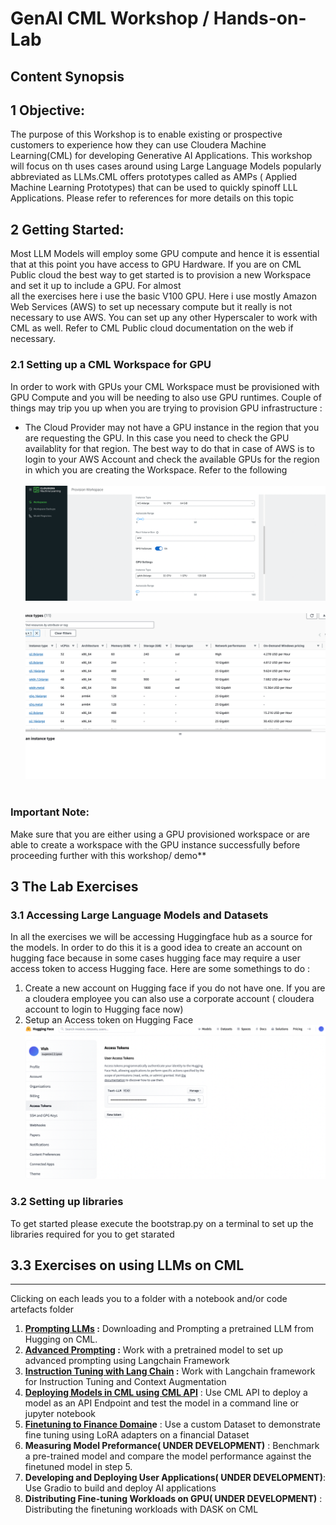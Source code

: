 #  GenAI CML Workshop / Hands-on-Lab

## Content Synopsis



## 1 Objective: 
The purpose of this Workshop is to enable existing or prospective customers to experience how they can use Cloudera Machine Learning(CML) for developing Generative AI Applications. 
This workshop will focus on th uses cases around using Large Language Models popularly abbreviated as LLMs.CML offers prototypes called as AMPs ( Applied Machine Learning Prototypes) 
that can be used to quickly spinoff LLL Applications. Please refer to references for more details on this topic
 
## 2 Getting Started: 
Most LLM Models will employ some GPU compute and hence it is essential that at this point you have access to GPU Hardware. 
If you are on CML Public cloud the best way to get started is to provision a new Workspace and set it up to include a GPU. For almost  
all the exercises here i use the basic V100 GPU. Here i use mostly Amazon Web Services (AWS) to set up necessary compute but it really is not necessary to use AWS. You can set up any other Hyperscaler to work with CML as well. Refer to CML Public cloud documentation on the web if necessary.

### 2.1 Setting up a CML Workspace for GPU
In order to work with GPUs your CML Workspace must be provisioned with GPU Compute and you will be needing to also use GPU runtimes. Couple of things may trip you up when you are trying to provision GPU infrastructure : 
- The Cloud Provider may not have a GPU instance in the region that you are requesting the GPU. In this case you need to check the GPU availablity for that region. The best way to do that in case of AWS is to login to your AWS Account and check the available GPUs for the region in which you are creating the Workspace. Refer to the following  
&nbsp;
 ![GPU Provisioning For CML](images/gpu-provision-cml.png)
 &nbsp;
 ![GPU instance in AWS](images/gpus-on-aws.png)
 &nbsp;

### Important Note: 
  Make sure that you are either using a GPU provisioned workspace or are able to create a workspace with the GPU instance successfully before proceeding further with this workshop/ demo**

## 3 The Lab Exercises
### 3.1  Accessing Large Language Models and Datasets
In all the exercises we will be accessing Huggingface hub as a source for the models. In order to do this it is a good idea to create an account on hugging face because in some cases hugging face may require a user access token to access Hugging face. Here are some somethings to do : 
1. Create a new account on Hugging face if you do not have one. If you are a cloudera employee you can also use a corporate account ( cloudera account to login to Hugging face now)
2. Setup an Access token on Hugging Face
![HF Readonly Token](images/hf_token.png)

### 3.2 Setting up libraries 
To get started please execute the bootstrap.py on a terminal to set up the libraries required for you to get starated

## 3.3 Exercises on using LLMs on CML 
---
Clicking on each leads you to a folder with a notebook and/or code artefacts folder
1. **[Prompting LLMs](001_prompting-llms) :** Downloading and Prompting a pretrained LLM from Hugging on CML. 
2. **[Advanced Prompting](002_advanced-prompting) :** Work with a pretrained model to set up advanced prompting using Langchain Framework
3. **[Instruction Tuning with Lang Chain](003_instruction-tuning-with-langchain) :** Work with Langchain framework for Instruction Tuning and Context Augmentation
4. **[Deploying Models in CML using CML API](004_deploy-and-test-models)** : Use CML API to deploy a model as an API Endpoint and test the model in a command line or jupyter notebook
5. **[Finetuning to Finance Domain](005_finetuning-to-finance-domain)e** : Use a custom Dataset to demonstrate fine tuning using LoRA adapters on a financial Dataset
6. **Measuring Model Preformance( UNDER DEVELOPMENT)**  : Benchmark a pre-trained model and compare the model performance against the finetuned model in step 5. 
7. **Developing and Deploying User Applications( UNDER DEVELOPMENT)**: 
Use Gradio to build and deploy AI applications 
8. **Distributing Fine-tuning Workloads on GPU( UNDER DEVELOPMENT)** : Distributing the finetuning workloads with DASK on CML 
